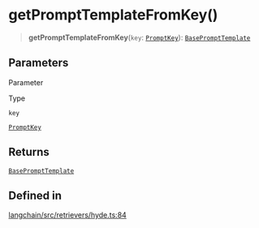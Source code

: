getPromptTemplateFromKey()
==========================

> **getPromptTemplateFromKey**(`key`: [`PromptKey`](/docs/api/retrievers_hyde/types/PromptKey)): [`BasePromptTemplate`](/docs/api/prompts/classes/BasePromptTemplate)

Parameters[](#parameters "Direct link to Parameters")
------------------------------------------------------

Parameter

Type

`key`

[`PromptKey`](/docs/api/retrievers_hyde/types/PromptKey)

Returns[](#returns "Direct link to Returns")
---------------------------------------------

[`BasePromptTemplate`](/docs/api/prompts/classes/BasePromptTemplate)

Defined in[](#defined-in "Direct link to Defined in")
------------------------------------------------------

[langchain/src/retrievers/hyde.ts:84](https://github.com/hwchase17/langchainjs/blob/1c1274d/langchain/src/retrievers/hyde.ts#L84)